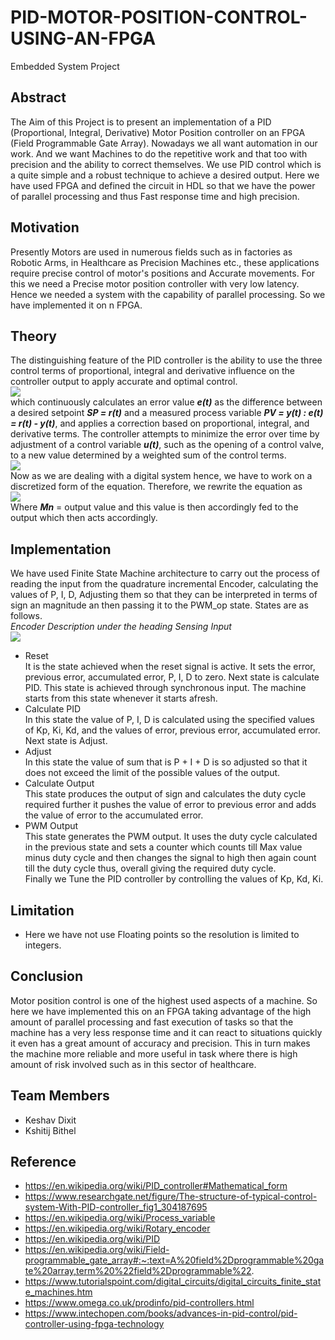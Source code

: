 # PID-MOTOR-POSITION-CONTROL-USING-AN-FPGA
Embedded System Project
## Abstract
The Aim of this Project is to present an implementation of a PID (Proportional, Integral, Derivative) Motor Position controller on an FPGA (Field Programmable Gate Array). Nowadays we all want automation in our work. And we want Machines to do the repetitive work and that too with precision and the ability to correct themselves. We use PID control which is a quite simple and a robust technique to achieve a desired output. Here we have used FPGA and defined the circuit in HDL so that we have the power of parallel processing and thus Fast response time and high precision.
## Motivation
Presently Motors are used in numerous fields such as in factories as Robotic Arms, in Healthcare as Precision Machines etc., these applications require precise control of motor's positions and Accurate movements. For this we need a Precise motor position controller with very low latency. Hence we needed a system with the capability of parallel processing. So we have implemented it on n FPGA.
## Theory
The distinguishing feature of the PID controller is the ability to use the three control terms of proportional, integral and derivative influence on the controller output to apply accurate and optimal control. </br>![](https://github.com/Keshav242/PID-MOTOR-POSITION-CONTROL-USING-AN-FPGA/blob/main/Images%20and%20Videos/Images/PID_control.png)</br>
which continuously calculates an error value ***e(t)*** as the difference between a desired setpoint ***SP = r(t)*** and a measured process variable ***PV = y(t) : e(t) = r(t) - y(t)***, and applies a correction based on proportional, integral, and derivative terms. The controller attempts to minimize the error over time by adjustment of a control variable ***u(t)***, such as the opening of a control valve, to a new value determined by a weighted sum of the control terms. </br>![](https://github.com/Keshav242/PID-MOTOR-POSITION-CONTROL-USING-AN-FPGA/blob/main/Images%20and%20Videos/Images/PID_formula.png)</br>
Now as we are dealing with a digital system hence, we have to work on a discretized form of the equation. Therefore, we rewrite the equation as </br>![](https://github.com/Keshav242/PID-MOTOR-POSITION-CONTROL-USING-AN-FPGA/blob/main/Images%20and%20Videos/Images/Discrete_PID.png)</br>
Where ***Mn*** = output value and this value is then accordingly fed to the output which then acts accordingly.
## Implementation
We have used Finite State Machine architecture to carry out the process of reading the input from the quadrature incremental Encoder, calculating the values of P, I, D, Adjusting them so that they can be interpreted in terms of sign an magnitude an then passing it to the PWM_op state. States are as follows.</br>
*Encoder Description under the heading Sensing Input* </br>
![](https://github.com/Keshav242/PID-MOTOR-POSITION-CONTROL-USING-AN-FPGA/blob/main/Images%20and%20Videos/Images/Incremental_directional_encoder.gif)</br>
- Reset </br>
It is the state achieved when the reset signal is active. It sets the error, previous error, accumulated error, P, I, D to zero. Next state is calculate PID. This state is achieved through synchronous input. The machine starts from this state whenever it starts afresh.
- Calculate PID</br>
In this state the value of P, I, D is calculated using the specified values of Kp, Ki, Kd, and the values of error, previous error, accumulated error. Next state is Adjust.
- Adjust</br>
In this state the value of sum that is P + I + D is so adjusted so that it does not exceed the limit of the possible values of the output.
- Calculate Output</br>
This state produces the output of sign and calculates the duty cycle required further it pushes the value of error to previous error and adds the value of error to the accumulated error.
- PWM Output</br>
This state generates the PWM output. It uses the duty cycle calculated in the previous state and sets a counter which counts till Max value minus duty cycle and then changes the signal to high then again count till the duty cycle thus, overall giving the required duty cycle.</br>
Finally we Tune the PID controller by controlling the values of Kp, Kd, Ki.
## Limitation
- Here we have not use Floating points so the resolution is limited to integers.
## Conclusion
Motor position control is one of the highest used aspects of a machine. So here we have implemented this on an FPGA taking advantage of the high amount of parallel processing and fast execution of tasks so that the machine has a very less response time and it can react to situations quickly it even has a great amount of accuracy and precision. This in turn makes the machine more reliable and more useful in task where there is high amount of risk involved such as in this sector of healthcare.
## Team Members
- Keshav Dixit
- Kshitij Bithel
## Reference
- https://en.wikipedia.org/wiki/PID_controller#Mathematical_form
- https://www.researchgate.net/figure/The-structure-of-typical-control-system-With-PID-controller_fig1_304187695
- https://en.wikipedia.org/wiki/Process_variable
- https://en.wikipedia.org/wiki/Rotary_encoder
- https://en.wikipedia.org/wiki/PID
- https://en.wikipedia.org/wiki/Field-programmable_gate_array#:~:text=A%20field%2Dprogrammable%20gate%20array,term%20%22field%2Dprogrammable%22.
- https://www.tutorialspoint.com/digital_circuits/digital_circuits_finite_state_machines.htm
- https://www.omega.co.uk/prodinfo/pid-controllers.html
- https://www.intechopen.com/books/advances-in-pid-control/pid-controller-using-fpga-technology
